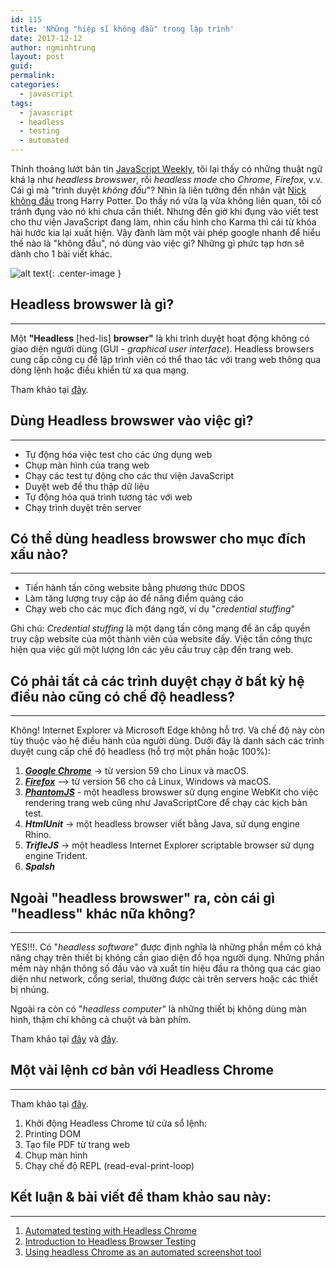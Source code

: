```yaml
---
id: 115
title: 'Những "hiệp sĩ không đầu" trong lập trình'
date: 2017-12-12
author: ngminhtrung
layout: post
guid: 
permalink: 
categories:
  - javascript
tags:
  - javascript
  - headless
  - testing
  - automated
---
```


Thỉnh thoảng lướt bản tin [JavaScript Weekly](http://javascriptweekly.com), tôi lại thấy có những thuật ngữ khá lạ như _headless browswer_, rồi _headless mode_ cho _Chrome_, _Firefox_, v.v. Cái gì mà "trình duyệt _không đầu_"? Nhìn là liên tưởng đến nhân vật [Nick không đầu](http://harrypotter.wikia.com/wiki/Nicholas_de_Mimsy-Porpington) trong Harry Potter. Do thấy nó vừa lạ vừa không liên quan, tôi cố tránh đụng vào nó khi chưa cần thiết. Nhưng đến giờ khi đụng vào viết test cho thư viện JavaScript đang làm, nhìn cấu hình cho Karma thì cái từ khóa hài hước kia lại xuất hiện. Vậy đành làm một vài phép google nhanh để hiểu thế nào là "không đầu", nó dùng vào việc gì? Những gì phức tạp hơn sẽ dành cho 1 bài viết khác. 

![alt text][nick]{: .center-image }

## Headless browswer là gì?
---

Một **"Headless** [hed-lis] **browser"** là khi trình duyệt hoạt động không có giao diện người dùng (GUI - _graphical user interface_). Headless browsers cung cấp công cụ để lập trình viên có thể thao tác với trang web thông qua dòng lệnh hoặc điều khiển từ xa qua mạng. 

Tham khảo tại [đây](https://en.wikipedia.org/wiki/Headless_browser).

## Dùng Headless browswer vào việc gì?
---

- Tự động hóa việc test cho các ứng dụng web
- Chụp màn hình của trang web
- Chạy các test tự động cho các thư viện JavaScript
- Duyệt web để thu thập dữ liệu
- Tự động hóa quá trình tương tác với web
- Chạy trình duyệt trên server

## Có thể dùng headless browswer cho mục đích xấu nào?
---

- Tiến hành tấn công website bằng phương thức DDOS
- Làm tăng lượng truy cập ảo để nâng điểm quảng cáo
- Chạy web cho các mục đích đáng ngờ, ví dụ "_credential stuffing_"

Ghi chú: _Credential stuffing_ là một dạng tấn công mạng để ăn cắp quyền truy cập website của một thành viên của website đấy. Việc tấn công thực hiện qua việc gửi một lượng lớn các yêu cầu truy cập đến trang web. 

## Có phải tất cả các trình duyệt chạy ở bất kỳ hệ điều nào cũng có chế độ headless?
---

Không! Internet Explorer và Microsoft Edge không hỗ trợ. Và chế độ này còn tùy thuộc vào hệ điều hành của người dùng. Dưới đây là danh sách các trình duyệt cung cấp chế độ headless (hỗ trợ một phần hoặc 100%):
1. [_**Google Chrome**_](https://developers.google.com/web/updates/2017/04/headless-chrome) -> từ version 59 cho Linux và macOS. 
2. [_**Firefox**_](https://developer.mozilla.org/en-US/Firefox/Headless_mode) --> từ version 56 cho cả Linux, Windows và macOS.
3. [_**PhantomJS**_](http://phantomjs.org/) - một headless browswer sử dụng engine WebKit cho việc rendering trang web cũng như JavaScriptCore để chạy các kịch bản test.
4. _**HtmlUnit**_ -> một headless browser viết bằng Java, sử dụng engine Rhino. 
5. _**TrifleJS**_ -> một headless Internet Explorer scriptable browser sử dụng engine Trident. 
6. _**Spalsh**_ 

## Ngoài "headless browswer" ra, còn cái gì "headless" khác nữa không?
---

YES!!!. Có "_headless software_" được định nghĩa là những phần mềm có khả năng chạy trên thiết bị không cần giao diện đồ họa người dụng. Những phần mềm này nhận thông số đầu vào và xuất tín hiệu đầu ra thông qua các giao diện như network, cổng serial, thường được cài trên servers hoặc các thiết bị nhúng.

Ngoài ra còn có "_headless computer_" là những thiết bị không dùng màn hình, thậm chí không cả chuột và bàn phím.

Tham khảo tại [đây](https://en.wikipedia.org/wiki/Headless_software) và [đây](https://en.wikipedia.org/wiki/Headless_computer).

## Một vài lệnh cơ bản với Headless Chrome
---

Tham khảo tại [đây](https://developers.google.com/web/updates/2017/04/headless-chrome).

 1. Khởi động Headless Chrome từ cửa sổ lệnh: 
 2. Printing DOM
 3. Tạo file PDF từ trang web
 4. Chụp màn hình
 5. Chạy chế độ REPL (read-eval-print-loop)

## Kết luận & bài viết để tham khảo sau này:
---

1. [Automated testing with Headless Chrome](https://developers.google.com/web/updates/2017/06/headless-karma-mocha-chai)
2. [Introduction to Headless Browser Testing](https://blog.logrocket.com/introduction-to-headless-browser-testing-44b82310b27c)
3. [Using headless Chrome as an automated screenshot tool](https://medium.com/@dschnr/using-headless-chrome-as-an-automated-screenshot-tool-4b07dffba79a)

[nick]: https://ngminhtrung.github.io/images/PostIMG/2017-12-12-Ky-su-khong-dau/Nearly_Headless_Nick_bust.jpg "Nick không đầu"